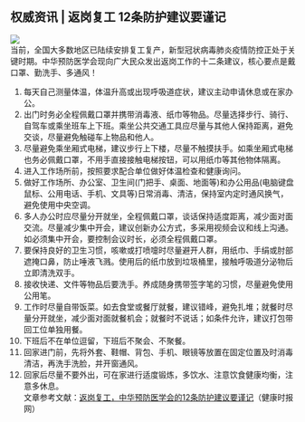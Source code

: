 ## 权威资讯 | 返岗复工 12条防护建议要谨记  
![](http://cdncms.v-keep.cn/wp-content/uploads/2020/03/timg-47.jpg)  
当前，全国大多数地区已陆续安排复工复产，新型冠状病毒肺炎疫情防控正处于关键时期。中华预防医学会现向广大民众发出返岗工作的十二条建议，核心要点是戴口罩、勤洗手、多通风！   
1. 每天自己测量体温，体温升高或出现呼吸道症状，建议主动申请休息或在家办公。  
2. 出门时务必全程佩戴口罩并携带消毒液、纸巾等物品。尽量选择步行、骑行、自驾车或乘坐班车上下班。乘坐公共交通工具应尽量与其他人保持距离，避免交谈，尽量避免触碰车上物品和他人。  
3. 尽量避免乘坐厢式电梯，建议步行上下楼，尽量不触摸扶手。如乘坐厢式电梯也务必佩戴口罩，不用手直接接触电梯按钮，可以用纸巾等其他物体隔离。  
4. 进入工作场所前，按照要求配合单位做好体温检查和健康询问。  
5. 做好工作场所、办公室、卫生间(门把手、桌面、地面等)和办公用品(电脑键盘鼠标、公用电话、手机、文具等)日常消毒、清洁，保持室内定时通风换气，避免使用中央空调。  
6. 多人办公时应尽量分开就坐，全程佩戴口罩，谈话保持适度距离，减少面对面交流。尽量减少集中开会，建议创新办公方式，多采用视频会议和线上沟通。如必须集中开会，要控制会议时长，必须全程佩戴口罩。  
7. 要保持良好的卫生习惯，咳嗽或打喷嚏时尽量避开人群，用纸巾、手绢或肘部遮掩口鼻，防止唾液飞溅。使用后的纸巾放到垃圾桶里，接触呼吸道分泌物后立即清洗双手。  
8. 接收快递、文件等物品后要洗手。养成随身携带签字笔的习惯，尽量避免使用公用笔。  
9. 工作时尽量自带饭菜。如去食堂或餐厅就餐，建议错峰，避免扎堆；就餐时尽量分开就坐，减少面对面就餐机会；就餐时不说话；如条件允许，建议打包带回工位单独用餐。  
10. 下班后不在单位逗留，下班后不聚会、不聚餐。  
11. 回家进门前，先将外套、鞋帽、背包、手机、眼镜等放置在固定位置及时消毒清洁，再洗手洗脸，并开窗通风。  
12. 回家后尽量不要外出，可在家进行适度锻炼，多饮水、注意饮食健康均衡，注意多休息。  
文章参考文献：<a href="http://www.jksb.com.cn/html/2020/jjxxgzbd_0213/159604.html">返岗复工，中华预防医学会的12条防护建议要谨记</a>（健康时报网）  
